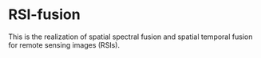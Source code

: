 # RSI-fusion
This is the realization of spatial spectral fusion and spatial temporal fusion for remote sensing images (RSIs).

